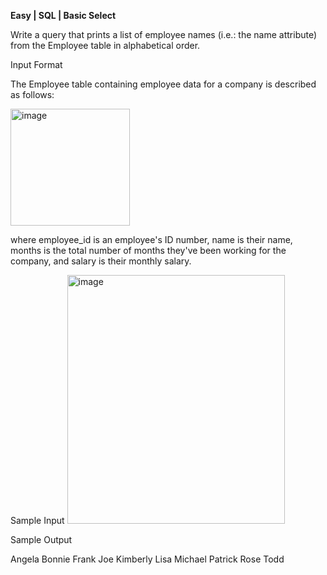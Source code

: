 **Easy | SQL | Basic Select**

Write a query that prints a list of employee names (i.e.: the name attribute) from the Employee table in alphabetical order.

Input Format

The Employee table containing employee data for a company is described as follows:

<img width="191" height="187" alt="image" src="https://github.com/user-attachments/assets/36b7cfae-8f50-4fba-bfe4-2c58d5eb0292" />

where employee_id is an employee's ID number, name is their name, months is the total number of months they've been working for the company, and salary is their monthly salary.

Sample Input
<img width="348" height="398" alt="image" src="https://github.com/user-attachments/assets/8ef8c368-e932-4111-a708-ba4b1199750d" />

Sample Output

Angela
Bonnie
Frank
Joe
Kimberly
Lisa
Michael
Patrick
Rose
Todd

